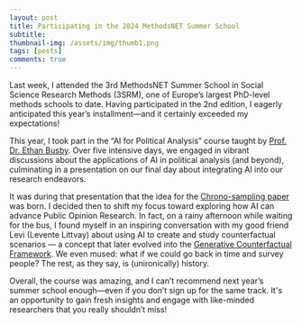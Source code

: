 ```yaml
---
layout: post
title: Participating in the 2024 MethodsNET Summer School
subtitle: 
thumbnail-img: /assets/img/thumb1.png
tags: [posts]
comments: true
---
```


Last week, I attended the 3rd MethodsNET Summer School in Social Science Research Methods (3SRM), one of Europe’s largest PhD-level methods schools to date. Having participated in the 2nd edition, I eagerly anticipated this year’s installment—and it certainly exceeded my expectations!

This year, I took part in the “AI for Political Analysis” course taught by [Prof. Dr. Ethan Busby](https://ethanbusby.com). Over five intensive days, we engaged in vibrant discussions about the applications of AI in political analysis (and beyond), culminating in a presentation on our final day about integrating AI into our research endeavors.

It was during that presentation that the idea for the [Chrono-sampling paper](https://ertamaki.github.io/2024-08-27-chrono-sampling/) was born. I decided then to shift my focus toward exploring how AI can advance Public Opinion Research. In fact, on a rainy afternoon while waiting for the bus, I found myself in an inspiring conversation with my good friend Levi (Levente Littvay) about using AI to create and study counterfactual scenarios — a concept that later evolved into the [Generative Counterfactual Framework](https://ertamaki.github.io/2025-01-15-job-market-paper/). We even mused: what if we could go back in time and survey people? The rest, as they say, is (unironically) history.

Overall, the course was amazing, and I can’t recommend next year’s summer school enough—even if you don’t sign up for the same track. It's an opportunity to gain fresh insights and engage with like-minded researchers that you really shouldn’t miss!
